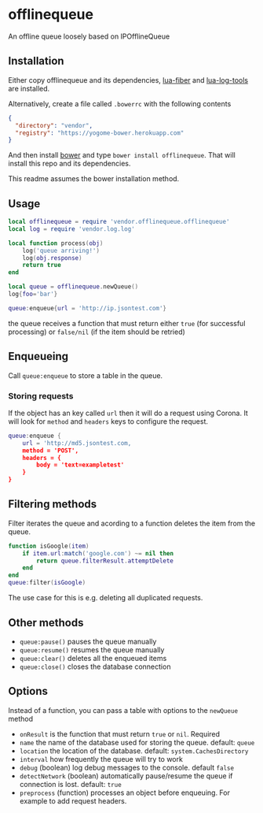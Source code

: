 offlinequeue
========

An offline queue loosely based on IPOfflineQueue

Installation
-----
Either copy offlinequeue and its dependencies, [lua-fiber](https://github.com/jeduan/lua-fiber) and [lua-log-tools](https://github.com/jeduan/lua-log-tools) are installed.

Alternatively, create a file called `.bowerrc` with the following contents
```json
{
  "directory": "vendor",
  "registry": "https://yogome-bower.herokuapp.com"
}
```

And then install [bower](http://bower.io/) and type `bower install offlinequeue`. That will install this repo and its dependencies.

This readme assumes the bower installation method.

Usage
----

```lua
local offlinequeue = require 'vendor.offlinequeue.offlinequeue'
local log = require 'vendor.log.log'

local function process(obj)
	log('queue arriving!')
	log(obj.response)
	return true
end

local queue = offlinequeue.newQueue()
log{foo='bar'}

queue:enqueue{url = 'http://ip.jsontest.com'}
```

the queue receives a function that must return either `true` (for successful processing) or `false/nil` (if the item should be retried)

Enqueueing
-----

Call `queue:enqueue` to store a table in the queue.

### Storing requests

If the object has an key called `url` then it will do a request using Corona.
It will look for `method` and `headers` keys to configure the request.

```lua
queue:enqueue {
	url = 'http://md5.jsontest.com,
	method = 'POST',
	headers = {
		body = 'text=exampletest'
	}
}
```

Filtering methods
------

Filter iterates the queue and acording to a function deletes the item from the queue.

```lua
function isGoogle(item)
	if item.url:match('google.com') ~= nil then
		return queue.filterResult.attemptDelete
	end
end
queue:filter(isGoogle)
```

The use case for this is e.g. deleting all duplicated requests.

Other methods
-------
* `queue:pause()` pauses the queue manually
* `queue:resume()` resumes the queue manually
* `queue:clear()` deletes all the enqueued items
* `queue:close()` closes the database connection

Options
------
Instead of a function, you can pass a table with options to the `newQueue` method

* `onResult` is the function that must return `true` or `nil`. Required
* `name` the name of the database used for storing the queue. default: `queue`
* `location` the location of the database. default: `system.CachesDirectory`
* `interval` how frequently the queue will try to work
* `debug` (boolean) log debug messages to the console. default `false`
* `detectNetwork` (boolean) automatically pause/resume the queue if connection is lost. default: `true`
* `preprocess` (function) processes an object before enqueuing. For example to add request headers.
